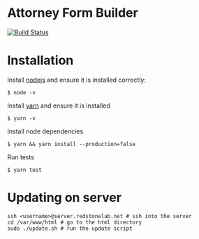 # Attorney Form Builder
[![Build Status](https://travis-ci.org/ESOF423/attorney-form-builder.svg?branch=master)](https://travis-ci.org/ESOF423/attorney-form-builder)


# Installation
Install [nodejs](https://nodejs.org/en/) and ensure it is installed correctly:
```
$ node -v
```

Install [yarn](https://yarnpkg.com/en/docs/install) and ensure it is installed
```
$ yarn -v
```

Install node dependencies
```
$ yarn && yarn install --production=false
```

Run tests
```
$ yarn test
```

# Updating on server

```shell
ssh <username>@server.redstonelab.net # ssh into the server
cd /var/www/html # go to the html directory
sudo ./update.sh # run the update script
```